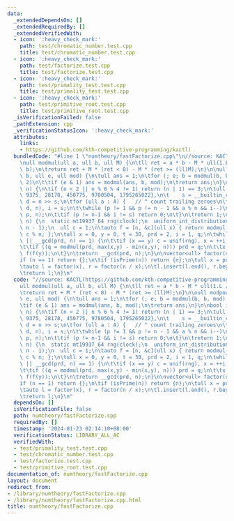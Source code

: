 ```yaml
---
data:
  _extendedDependsOn: []
  _extendedRequiredBy: []
  _extendedVerifiedWith:
  - icon: ':heavy_check_mark:'
    path: test/chromatic_number.test.cpp
    title: test/chromatic_number.test.cpp
  - icon: ':heavy_check_mark:'
    path: test/factorize.test.cpp
    title: test/factorize.test.cpp
  - icon: ':heavy_check_mark:'
    path: test/primality_test.test.cpp
    title: test/primality_test.test.cpp
  - icon: ':heavy_check_mark:'
    path: test/primitive_root.test.cpp
    title: test/primitive_root.test.cpp
  _isVerificationFailed: false
  _pathExtension: cpp
  _verificationStatusIcon: ':heavy_check_mark:'
  attributes:
    links:
    - https://github.com/kth-competitive-programming/kactl)
  bundledCode: "#line 1 \"numtheory/fastFactorize.cpp\"\n//source: KACTL(https://github.com/kth-competitive-programming/kactl)\n\
    \null modmul(ull a, ull b, ull M) {\n\tll ret = a * b - M * ull(1.L / M * a *\
    \ b);\n\treturn ret + M * (ret < 0) - M * (ret >= (ll)M);\n}\n\null modpow(ull\
    \ b, ull e, ull mod) {\n\tull ans = 1;\n\tfor (; e; b = modmul(b, b, mod), e /=\
    \ 2)\n\t\tif (e & 1) ans = modmul(ans, b, mod);\n\treturn ans;\n}\n\nbool isPrime(ull\
    \ n) {\n\tif (n < 2 || n % 6 % 4 != 1) return (n | 1) == 3;\n\tull A[] = {2, 325,\
    \ 9375, 28178, 450775, 9780504, 1795265022},\n\t    s = __builtin_ctzll(n-1),\
    \ d = n >> s;\n\tfor (ull a : A) {   // ^ count trailing zeroes\n\t\tull p = modpow(a%n,\
    \ d, n), i = s;\n\t\twhile (p != 1 && p != n - 1 && a % n && i--)\n\t\t\tp = modmul(p,\
    \ p, n);\n\t\tif (p != n-1 && i != s) return 0;\n\t}\n\treturn 1;\n}\n\null pollard(ull\
    \ n) {\n  static mt19937_64 rng(clock);\n  uniform_int_distribution<ull> unif(0,\
    \ n - 1);\n  ull c = 1;\n\tauto f = [n, &c](ull x) { return modmul(x, x, n) +\
    \ c % n; };\n\tull x = 0, y = 0, t = 30, prd = 2, i = 1, q;\n\twhile (t++ % 40\
    \ || __gcd(prd, n) == 1) {\n\t\tif (x == y) c = unif(rng), x = ++i, y = f(x);\n\
    \t\tif ((q = modmul(prd, max(x,y) - min(x,y), n))) prd = q;\n\t\tx = f(x), y =\
    \ f(f(y));\n\t}\n\treturn __gcd(prd, n);\n}\n\nvector<ull> factor(ull n) {\n\t\
    if (n == 1) return {};\n\tif (isPrime(n)) return {n};\n\tull x = pollard(n);\n\
    \tauto l = factor(x), r = factor(n / x);\n\tl.insert(l.end(), r.begin(), r.end());\n\
    \treturn l;\n}\n"
  code: "//source: KACTL(https://github.com/kth-competitive-programming/kactl)\n\n\
    ull modmul(ull a, ull b, ull M) {\n\tll ret = a * b - M * ull(1.L / M * a * b);\n\
    \treturn ret + M * (ret < 0) - M * (ret >= (ll)M);\n}\n\null modpow(ull b, ull\
    \ e, ull mod) {\n\tull ans = 1;\n\tfor (; e; b = modmul(b, b, mod), e /= 2)\n\t\
    \tif (e & 1) ans = modmul(ans, b, mod);\n\treturn ans;\n}\n\nbool isPrime(ull\
    \ n) {\n\tif (n < 2 || n % 6 % 4 != 1) return (n | 1) == 3;\n\tull A[] = {2, 325,\
    \ 9375, 28178, 450775, 9780504, 1795265022},\n\t    s = __builtin_ctzll(n-1),\
    \ d = n >> s;\n\tfor (ull a : A) {   // ^ count trailing zeroes\n\t\tull p = modpow(a%n,\
    \ d, n), i = s;\n\t\twhile (p != 1 && p != n - 1 && a % n && i--)\n\t\t\tp = modmul(p,\
    \ p, n);\n\t\tif (p != n-1 && i != s) return 0;\n\t}\n\treturn 1;\n}\n\null pollard(ull\
    \ n) {\n  static mt19937_64 rng(clock);\n  uniform_int_distribution<ull> unif(0,\
    \ n - 1);\n  ull c = 1;\n\tauto f = [n, &c](ull x) { return modmul(x, x, n) +\
    \ c % n; };\n\tull x = 0, y = 0, t = 30, prd = 2, i = 1, q;\n\twhile (t++ % 40\
    \ || __gcd(prd, n) == 1) {\n\t\tif (x == y) c = unif(rng), x = ++i, y = f(x);\n\
    \t\tif ((q = modmul(prd, max(x,y) - min(x,y), n))) prd = q;\n\t\tx = f(x), y =\
    \ f(f(y));\n\t}\n\treturn __gcd(prd, n);\n}\n\nvector<ull> factor(ull n) {\n\t\
    if (n == 1) return {};\n\tif (isPrime(n)) return {n};\n\tull x = pollard(n);\n\
    \tauto l = factor(x), r = factor(n / x);\n\tl.insert(l.end(), r.begin(), r.end());\n\
    \treturn l;\n}\n"
  dependsOn: []
  isVerificationFile: false
  path: numtheory/fastFactorize.cpp
  requiredBy: []
  timestamp: '2024-01-23 02:14:10+08:00'
  verificationStatus: LIBRARY_ALL_AC
  verifiedWith:
  - test/primality_test.test.cpp
  - test/chromatic_number.test.cpp
  - test/factorize.test.cpp
  - test/primitive_root.test.cpp
documentation_of: numtheory/fastFactorize.cpp
layout: document
redirect_from:
- /library/numtheory/fastFactorize.cpp
- /library/numtheory/fastFactorize.cpp.html
title: numtheory/fastFactorize.cpp
---
```

